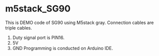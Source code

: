 # m5stack_SG90
This is DEMO code of SG90 using M5stack gray.
Connection cables are triple cables.
1. Duty signal port is PIN16.
2. 5V
3. GND
Programming is conducted on Arduino IDE.
